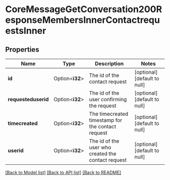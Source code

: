 # CoreMessageGetConversation200ResponseMembersInnerContactrequestsInner

## Properties

Name | Type | Description | Notes
------------ | ------------- | ------------- | -------------
**id** | Option<**i32**> | The id of the contact request | [optional][default to null]
**requesteduserid** | Option<**i32**> | The id of the user confirming the request | [optional][default to null]
**timecreated** | Option<**i32**> | The timecreated timestamp for the contact request | [optional][default to null]
**userid** | Option<**i32**> | The id of the user who created the contact request | [optional][default to null]

[[Back to Model list]](../README.md#documentation-for-models) [[Back to API list]](../README.md#documentation-for-api-endpoints) [[Back to README]](../README.md)


